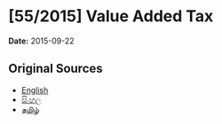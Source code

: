 # [55/2015] Value Added Tax

**Date:** 2015-09-22

## Original Sources

- [English](https://documents.gov.lk/view/bills/2015/9/55-2015_E.pdf)
- [සිංහල](https://documents.gov.lk/view/bills/2015/9/55-2015_S.pdf)
- [தமிழ்](https://documents.gov.lk/view/bills/2015/9/55-2015_T.pdf)
